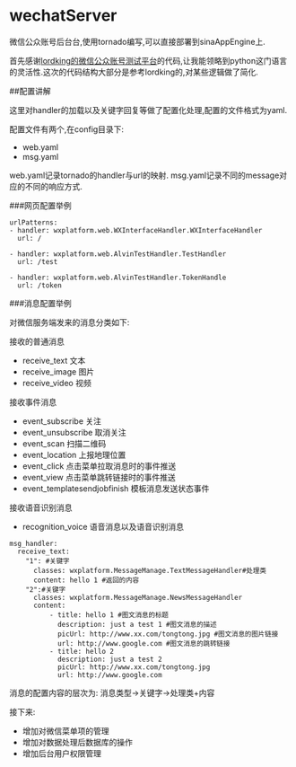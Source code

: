 wechatServer
============

微信公众账号后台台,使用tornado编写,可以直接部署到sinaAppEngine上.

首先感谢[lordking的微信公众账号测试平台](https://github.com/lordking/wxtest)的代码,让我能领略到python这门语言的灵活性.这次的代码结构大部分是参考lordking的,对某些逻辑做了简化.

##配置讲解

这里对handler的加载以及关键字回复等做了配置化处理,配置的文件格式为yaml.

配置文件有两个,在config目录下:

 - web.yaml
 - msg.yaml

web.yaml记录tornado的handler与url的映射.
msg.yaml记录不同的message对应的不同的响应方式.


###网页配置举例

```
urlPatterns:
- handler: wxplatform.web.WXInterfaceHandler.WXInterfaceHandler
  url: /

- handler: wxplatform.web.AlvinTestHandler.TestHandler
  url: /test

- handler: wxplatform.web.AlvinTestHandler.TokenHandle
  url: /token
```

###消息配置举例

对微信服务端发来的消息分类如下:

接收的普通消息

 - receive_text 文本
 - receive_image 图片
 - receive_video 视频

接收事件消息

 - event_subscribe 关注
 - event_unsubscribe 取消关注
 - event_scan 扫描二维码
 - event_location 上报地理位置
 - event_click 点击菜单拉取消息时的事件推送
 - event_view  点击菜单跳转链接时的事件推送
 - event_templatesendjobfinish 模板消息发送状态事件

接收语音识别消息

 - recognition_voice 语音消息以及语音识别消息


```
msg_handler:
  receive_text:
    "1": #关键字
      classes: wxplatform.MessageManage.TextMessageHandler#处理类
      content: hello 1 #返回的内容
    "2":#关键字
      classes: wxplatform.MessageManage.NewsMessageHandler
      content:
          - title: hello 1 #图文消息的标题
            description: just a test 1 #图文消息的描述
            picUrl: http://www.xx.com/tongtong.jpg #图文消息的图片链接
            url: http://www.google.com #图文消息的跳转链接
          - title: hello 2
            description: just a test 2
            picUrl: http://www.xx.com/tongtong.jpg
            url: http://www.google.com
```

消息的配置内容的层次为: 消息类型->关键字->处理类+内容

接下来:

 - 增加对微信菜单项的管理
 - 增加对数据处理后数据库的操作
 - 增加后台用户权限管理
